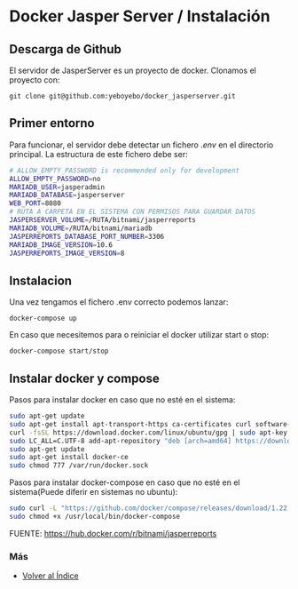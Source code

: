 # Docker Jasper Server / Instalación

## Descarga de Github

El servidor de JasperServer es un proyecto de docker. Clonamos el proyecto con:

```console
git clone git@github.com:yeboyebo/docker_jasperserver.git
```

## Primer entorno

Para funcionar, el servidor debe detectar un fichero _.env_ en el directorio principal. La estructura de este fichero debe ser:

```sh
# ALLOW_EMPTY_PASSWORD is recommended only for development
ALLOW_EMPTY_PASSWORD=no
MARIADB_USER=jasperadmin
MARIADB_DATABASE=jasperserver
WEB_PORT=8080
# RUTA A CARPETA EN EL SISTEMA CON PERMISOS PARA GUARDAR DATOS 
JASPERSERVER_VOLUME=/RUTA/bitnami/jasperreports
MARIADB_VOLUME=/RUTA/bitnami/mariadb
JASPERREPORTS_DATABASE_PORT_NUMBER=3306
MARIADB_IMAGE_VERSION=10.6
JASPERREPORTS_IMAGE_VERSION=8
```

## Instalacion

Una vez tengamos el fichero .env correcto podemos lanzar:

```console
docker-compose up
```

En caso que necesitemos para o reiniciar el docker utilizar start o stop:

```console
docker-compose start/stop
```


## Instalar docker y compose

Pasos para instalar docker en caso que no esté en el sistema:

```sh
sudo apt-get update
sudo apt-get install apt-transport-https ca-certificates curl software-properties-common
curl -fsSL https://download.docker.com/linux/ubuntu/gpg | sudo apt-key add -
sudo LC_ALL=C.UTF-8 add-apt-repository "deb [arch=amd64] https://download.docker.com/linux/ubuntu $(lsb_release -cs) stable"
sudo apt-get update
sudo apt-get install docker-ce
sudo chmod 777 /var/run/docker.sock
```

Pasos para instalar docker-compose en caso que no esté en el sistema(Puede diferir en sistemas no ubuntu):

```sh
sudo curl -L "https://github.com/docker/compose/releases/download/1.22.0/docker-compose-$(uname -s)-$(uname -m)" -o /usr/local/bin/docker-compose
sudo chmod +x /usr/local/bin/docker-compose
```

FUENTE:
https://hub.docker.com/r/bitnami/jasperreports
### Más

- [Volver al Índice](./index.md)
